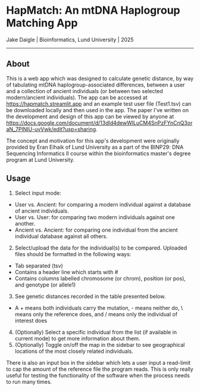 # HapMatch: An mtDNA Haplogroup Matching App
Jake Daigle | Bioinformatics, Lund University | 2025
***
## About
This is a web app which was designed to calculate genetic distance, by way of tabulating mtDNA haplogroup-associated differences, between a user and a collection of ancient individuals (or between two selected modern/ancient individuals). The app can be accessed at https://hapmatch.streamlit.app and an example test user file (Test1.tsv) can be downloaded locally and then used in the app. The paper I've written on the development and design of this app can be viewed by anyone at https://docs.google.com/document/d/13dld4dewWlLuCM4SnPzFYnCnQ3oraN_7PlNIU-uvVwk/edit?usp=sharing.

The concept and motivation for this app's development were originally provided by Eran Elhaik of Lund University as a part of the BINP29: DNA Sequencing Informatics II course within the bioinformatics master's degree program at Lund University. 
## Usage
1. Select input mode:
  - User vs. Ancient: for comparing a modern individual against a database of ancient individuals.
  - User vs. User: for comparing two modern individuals against one another.
  - Ancient vs. Ancient: for comparing one individual from the ancient individual database against all others.
2. Select/upload the data for the individual(s) to be compared. Uploaded files should be formatted in the following ways:
  - Tab separated (tsv)
  - Contains a header line which starts with #
  - Contains columns labelled chromosome (or chrom), position (or pos), and genotype (or allele1)
3. See genetic distances recorded in the table presented below.
  - A + means both individuals carry the mutation, - means neither do, \ means only the reference does, and / means only the individual of interest does
4. (Optionally) Select a specific individual from the list (if available in current mode) to get more information about them.
5. (Optionally) Toggle on/off the map in the sidebar to see geographical locations of the most closely related individuals.

There is also an input box in the sidebar which lets a user input a read-limit to cap the amount of the reference file the program reads. This is only really useful for testing the functionality of the software when the process needs to run many times.
